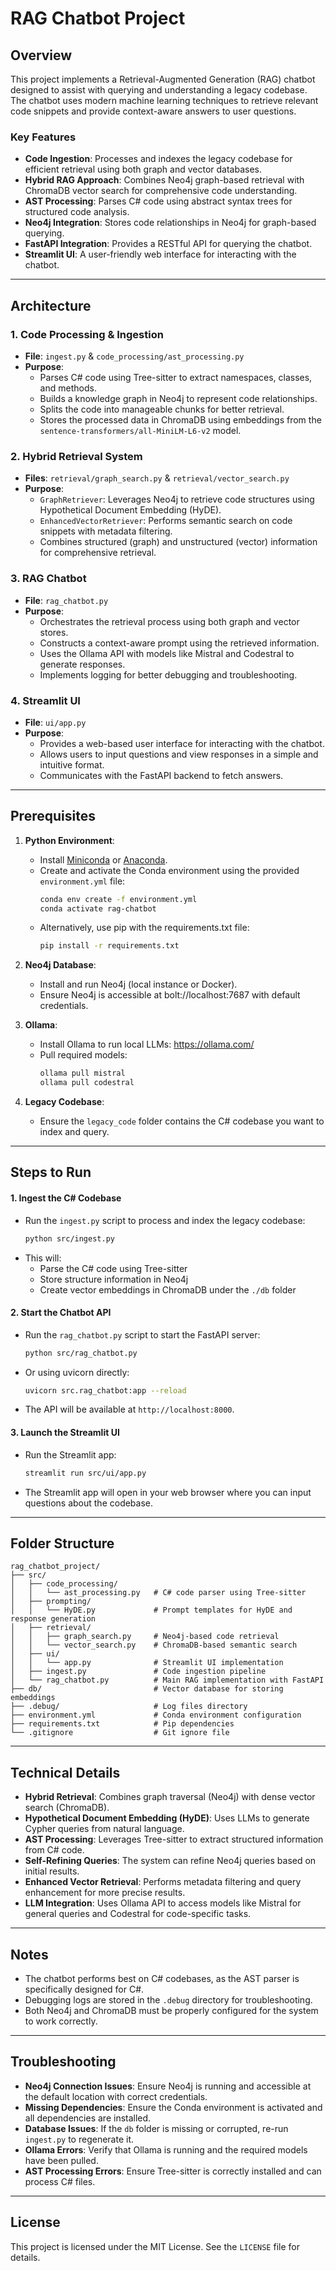 # RAG Chatbot Project

## Overview

This project implements a Retrieval-Augmented Generation (RAG) chatbot designed to assist with querying and understanding a legacy codebase. The chatbot uses modern machine learning techniques to retrieve relevant code snippets and provide context-aware answers to user questions.

### Key Features
- **Code Ingestion**: Processes and indexes the legacy codebase for efficient retrieval using both graph and vector databases.
- **Hybrid RAG Approach**: Combines Neo4j graph-based retrieval with ChromaDB vector search for comprehensive code understanding.
- **AST Processing**: Parses C# code using abstract syntax trees for structured code analysis.
- **Neo4j Integration**: Stores code relationships in Neo4j for graph-based querying.
- **FastAPI Integration**: Provides a RESTful API for querying the chatbot.
- **Streamlit UI**: A user-friendly web interface for interacting with the chatbot.

---

## Architecture

### 1. **Code Processing & Ingestion**
- **File**: `ingest.py` & `code_processing/ast_processing.py`
- **Purpose**: 
  - Parses C# code using Tree-sitter to extract namespaces, classes, and methods.
  - Builds a knowledge graph in Neo4j to represent code relationships.
  - Splits the code into manageable chunks for better retrieval.
  - Stores the processed data in ChromaDB using embeddings from the `sentence-transformers/all-MiniLM-L6-v2` model.

### 2. **Hybrid Retrieval System**
- **Files**: `retrieval/graph_search.py` & `retrieval/vector_search.py`
- **Purpose**:
  - `GraphRetriever`: Leverages Neo4j to retrieve code structures using Hypothetical Document Embedding (HyDE).
  - `EnhancedVectorRetriever`: Performs semantic search on code snippets with metadata filtering.
  - Combines structured (graph) and unstructured (vector) information for comprehensive retrieval.

### 3. **RAG Chatbot**
- **File**: `rag_chatbot.py`
- **Purpose**:
  - Orchestrates the retrieval process using both graph and vector stores.
  - Constructs a context-aware prompt using the retrieved information.
  - Uses the Ollama API with models like Mistral and Codestral to generate responses.
  - Implements logging for better debugging and troubleshooting.

### 4. **Streamlit UI**
- **File**: `ui/app.py`
- **Purpose**:
  - Provides a web-based user interface for interacting with the chatbot.
  - Allows users to input questions and view responses in a simple and intuitive format.
  - Communicates with the FastAPI backend to fetch answers.

---

## Prerequisites
1. **Python Environment**:
   - Install [Miniconda](https://docs.conda.io/en/latest/miniconda.html) or [Anaconda](https://www.anaconda.com/).
   - Create and activate the Conda environment using the provided `environment.yml` file:
     ```bash
     conda env create -f environment.yml
     conda activate rag-chatbot
     ```
   - Alternatively, use pip with the requirements.txt file:
     ```bash
     pip install -r requirements.txt
     ```

2. **Neo4j Database**:
   - Install and run Neo4j (local instance or Docker).
   - Ensure Neo4j is accessible at bolt://localhost:7687 with default credentials.

3. **Ollama**:
   - Install Ollama to run local LLMs: https://ollama.com/
   - Pull required models:
     ```bash
     ollama pull mistral
     ollama pull codestral
     ```

4. **Legacy Codebase**:
   - Ensure the `legacy_code` folder contains the C# codebase you want to index and query.

---

## Steps to Run

#### 1. **Ingest the C# Codebase**
   - Run the `ingest.py` script to process and index the legacy codebase:
     ```bash
     python src/ingest.py
     ```
   - This will:
     - Parse the C# code using Tree-sitter
     - Store structure information in Neo4j
     - Create vector embeddings in ChromaDB under the `./db` folder

#### 2. **Start the Chatbot API**
   - Run the `rag_chatbot.py` script to start the FastAPI server:
     ```bash
     python src/rag_chatbot.py
     ```
   - Or using uvicorn directly:
     ```bash
     uvicorn src.rag_chatbot:app --reload
     ```
   - The API will be available at `http://localhost:8000`.

#### 3. **Launch the Streamlit UI**
   - Run the Streamlit app:
     ```bash
     streamlit run src/ui/app.py
     ```
   - The Streamlit app will open in your web browser where you can input questions about the codebase.

---

## Folder Structure

```
rag_chatbot_project/
├── src/
│   ├── code_processing/
│   │   └── ast_processing.py   # C# code parser using Tree-sitter
│   ├── prompting/
│   │   └── HyDE.py             # Prompt templates for HyDE and response generation
│   ├── retrieval/
│   │   ├── graph_search.py     # Neo4j-based code retrieval
│   │   └── vector_search.py    # ChromaDB-based semantic search
│   ├── ui/
│   │   └── app.py              # Streamlit UI implementation
│   ├── ingest.py               # Code ingestion pipeline
│   └── rag_chatbot.py          # Main RAG implementation with FastAPI
├── db/                         # Vector database for storing embeddings
├── .debug/                     # Log files directory
├── environment.yml             # Conda environment configuration
├── requirements.txt            # Pip dependencies
└── .gitignore                  # Git ignore file
```

---

## Technical Details
- **Hybrid Retrieval**: Combines graph traversal (Neo4j) with dense vector search (ChromaDB).
- **Hypothetical Document Embedding (HyDE)**: Uses LLMs to generate Cypher queries from natural language.
- **AST Processing**: Leverages Tree-sitter to extract structured information from C# code.
- **Self-Refining Queries**: The system can refine Neo4j queries based on initial results.
- **Enhanced Vector Retrieval**: Performs metadata filtering and query enhancement for more precise results.
- **LLM Integration**: Uses Ollama API to access models like Mistral for general queries and Codestral for code-specific tasks.

---

## Notes
- The chatbot performs best on C# codebases, as the AST parser is specifically designed for C#.
- Debugging logs are stored in the `.debug` directory for troubleshooting.
- Both Neo4j and ChromaDB must be properly configured for the system to work correctly.

---

## Troubleshooting
- **Neo4j Connection Issues**: Ensure Neo4j is running and accessible at the default location with correct credentials.
- **Missing Dependencies**: Ensure the Conda environment is activated and all dependencies are installed.
- **Database Issues**: If the `db` folder is missing or corrupted, re-run `ingest.py` to regenerate it.
- **Ollama Errors**: Verify that Ollama is running and the required models have been pulled.
- **AST Processing Errors**: Ensure Tree-sitter is correctly installed and can process C# files.

---

## License
This project is licensed under the MIT License. See the `LICENSE` file for details.